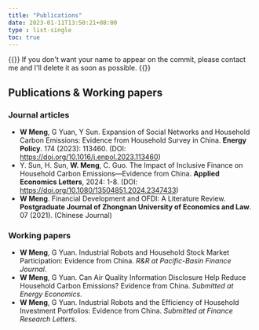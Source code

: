 ```yaml
---
title: "Publications"
date: 2023-01-11T13:50:21+08:00
type : list-single
toc: true
---
```

{{<block class="note">}}
If you don't want your name to appear on the commit, please contact me and I'll delete it as soon as possible.
{{<end>}}

## Publications & Working papers
### Journal articles
- **W Meng**, G Yuan, Y Sun. Expansion of Social Networks and Household Carbon Emissions: Evidence from Household Survey in China. **Energy Policy**. 174 (2023): 113460. (DOI: https://doi.org/10.1016/j.enpol.2023.113460)
- Y. Sun, H. Sun, **W. Meng**, C. Guo. The Impact of Inclusive Finance on Household Carbon Emissions—Evidence from China. **Applied Economics Letters**, 2024: 1-8. (DOI: https://doi.org/10.1080/13504851.2024.2347433)
- **W Meng**. Financial Development and OFDI: A Literature Review. **Postgraduate Journal of Zhongnan University of Economics and Law**. 07 (2021). (Chinese Journal)
### Working papers
- **W Meng**, G Yuan. Industrial Robots and Household Stock Market Participation: Evidence from China. *R&R at Pacific-Basin Finance Journal*. 
- **W Meng**, G Yuan. Can Air Quality Information Disclosure Help Reduce Household Carbon Emissions? Evidence from China. *Submitted at Energy Economics*.
- **W Meng**, G Yuan. Industrial Robots and the Efficiency of Household Investment Portfolios: Evidence from China. *Submitted at Finance Research Letters*.

